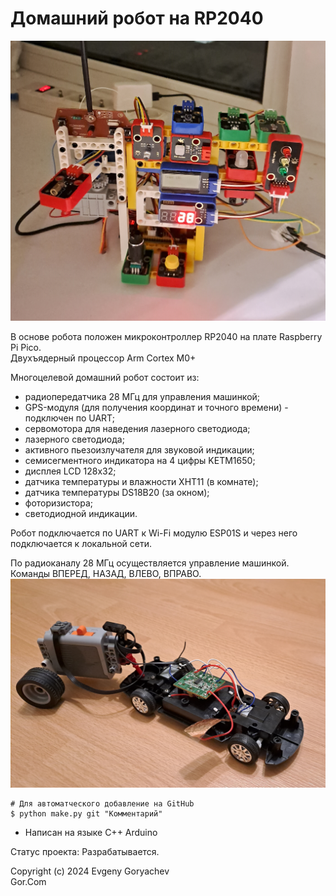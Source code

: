 # Домашний робот на RP2040

![img/PICO.jpg](img/PICO.jpg)

В основе робота положен микроконтроллер RP2040 на плате Raspberry Pi Pico.  
Двухъядерный процессор Arm Cortex M0+

Многоцелевой домашний робот состоит из:
- радиопередатчика 28 МГц для управления машинкой;
- GPS-модуля (для получения координат и точного времени) - подключен по UART;
- сервомотора для наведения лазерного светодиода;
- лазерного светодиода;
- активного пьезоизлучателя для звуковой индикации;
- семисегментного индикатора на 4 цифры KETM1650;
- дисплея LCD 128x32;
- датчика температуры и влажности XHT11 (в комнате);
- датчика температуры DS18B20 (за окном);
- фоторизистора;
- светодиодной индикации.

Робот подключается по UART к Wi-Fi модулю ESP01S и через него подключается к локальной сети.

По радиоканалу 28 МГц осуществляется управление машинкой.  
Команды ВПЕРЕД, НАЗАД, ВЛЕВО, ВПРАВО.
![img/Car.jpg](img/Car.jpg)

```
# Для автоматческого добавление на GitHub
$ python make.py git "Комментарий"
```

- Написан на языке C++ Arduino

Статус проекта: Разрабатывается.


Copyright (c) 2024 Evgeny Goryachev  
Gor.Com 